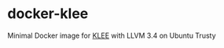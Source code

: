 # docker-klee

Minimal Docker image for [KLEE](http://klee.github.io/) with LLVM 3.4 on Ubuntu Trusty
